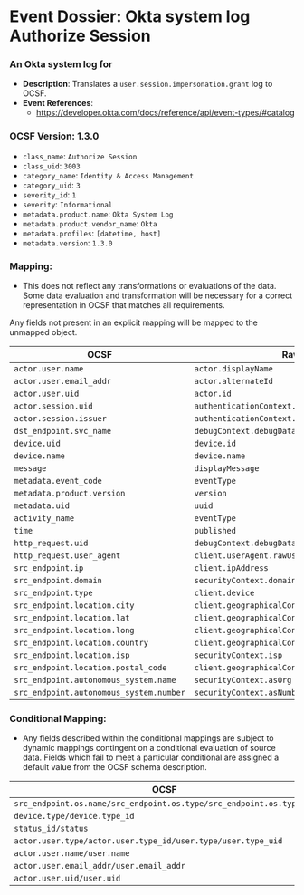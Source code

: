 # Event Dossier: Okta system log Authorize Session

### An Okta system log for 
- **Description**: Translates a `user.session.impersonation.grant` log to OCSF.
- **Event References**:
  - https://developer.okta.com/docs/reference/api/event-types/#catalog

 ### OCSF Version: 1.3.0
  - `class_name`: `Authorize Session`
  - `class_uid`: `3003`
  - `category_name`: `Identity & Access Management`
  - `category_uid`: `3`
  - `severity_id`: `1`
  - `severity`: `Informational`
  - `metadata.product.name`: `Okta System Log`
  - `metadata.product.vendor_name`: `Okta`
  - `metadata.profiles`: `[datetime, host]`
  - `metadata.version`: `1.3.0`

### Mapping:
 - This does not reflect any transformations or evaluations of the data. Some data evaluation and transformation will be necessary for a correct representation in OCSF that matches all requirements.

Any fields not present in an explicit mapping will be mapped to the unmapped object.

| OCSF                       | Raw             |
| -------------------------- | ----------------|
|`actor.user.name`|`actor.displayName`|
|`actor.user.email_addr`|`actor.alternateId`|
|`actor.user.uid`|`actor.id`|
|`actor.session.uid`|`authenticationContext.externalSessionId`|
|`actor.session.issuer`|`authenticationContext.issuer.id`|
|`dst_endpoint.svc_name`|`debugContext.debugData.url`|
|`device.uid`|`device.id`|
|`device.name`|`device.name`|
|`message`|`displayMessage`|
|`metadata.event_code`|`eventType`|
|`metadata.product.version`|`version`|
|`metadata.uid`|`uuid`|
|`activity_name`|`eventType`|
|`time`|`published`|
|`http_request.uid`|`debugContext.debugData.requestId`|
|`http_request.user_agent`|`client.userAgent.rawUserAgent`|
|`src_endpoint.ip`|`client.ipAddress`|
|`src_endpoint.domain`|`securityContext.domain`|
|`src_endpoint.type`|`client.device`|
|`src_endpoint.location.city`|`client.geographicalContext.city`|
|`src_endpoint.location.lat`|`client.geographicalContext.geolocation.lat`|
|`src_endpoint.location.long`|`client.geographicalContext.geolocation.lon`|
|`src_endpoint.location.country`|`client.geographicalContext.country`|
|`src_endpoint.location.isp`|`securityContext.isp`|
|`src_endpoint.location.postal_code`|`client.geographicalContext.postalCode`|
|`src_endpoint.autonomous_system.name`|`securityContext.asOrg`|
|`src_endpoint.autonomous_system.number`|`securityContext.asNumber`|

### Conditional Mapping:
 - Any fields described within the conditional mappings are subject to dynamic mappings contingent on a conditional evaluation of source data. Fields which fail to meet a particular conditional are assigned a default value from the OCSF schema description.

| OCSF                       | Raw             |
| -------------------------- | ----------------|
|`src_endpoint.os.name/src_endpoint.os.type/src_endpoint.os.type_id`|`client.userAgent.os`|
|`device.type/device.type_id`|`device.os_platform`|
|`status_id/status`|`outcome.result`|
|`actor.user.type/actor.user.type_id/user.type/user.type_uid`|`actor.type/target.type`|
|`actor.user.name/user.name`|`actor.displayName/target.displayName`|
|`actor.user.email_addr/user.email_addr`|`actor.alternateId/target.alternateId`|
|`actor.user.uid/user.uid`|`actor.id/target.id`|
